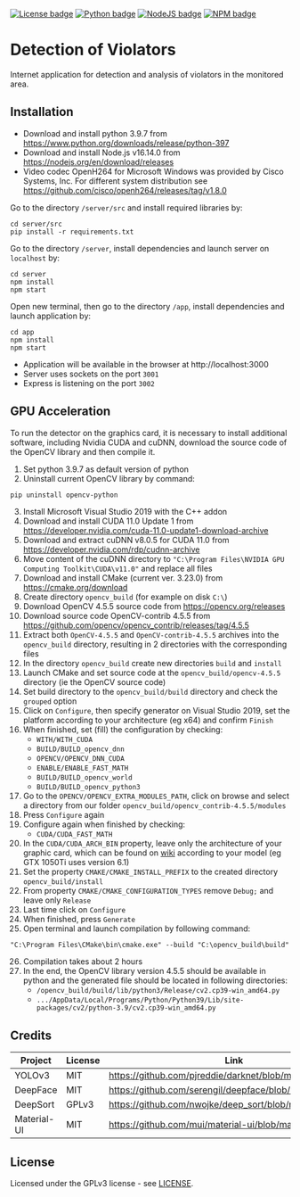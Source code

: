 [![License badge](https://img.shields.io/badge/License-GPLv3-yellow.svg)](https://github.com/Izuwei/Detection-of-violators/blob/master/LICENSE)
[![Python badge](https://img.shields.io/badge/Python-3.9.7-blue.svg)](https://www.python.org/downloads/release/python-397)
[![NodeJS badge](https://img.shields.io/badge/Node-v16.14.0-026e00.svg)](https://nodejs.org/en/download/releases)
[![NPM badge](https://img.shields.io/badge/npm-8.1.0-cc3534.svg)](https://www.npmjs.com/package/npm/v/8.1.0)

# Detection of Violators

Internet application for detection and analysis of violators in the monitored area.

## Installation

- Download and install python 3.9.7 from https://www.python.org/downloads/release/python-397
- Download and install Node.js v16.14.0 from https://nodejs.org/en/download/releases
- Video codec OpenH264 for Microsoft Windows was provided by Cisco Systems, Inc. For different system distribution see https://github.com/cisco/openh264/releases/tag/v1.8.0

Go to the directory `/server/src` and install required libraries by:

```
cd server/src
pip install -r requirements.txt
```

Go to the directory `/server`, install dependencies and launch server on `localhost` by:

```
cd server
npm install
npm start
```

Open new terminal, then go to the directory `/app`, install dependencies and launch application by:

```
cd app
npm install
npm start
```

- Application will be available in the browser at http://localhost:3000
- Server uses sockets on the port `3001`
- Express is listening on the port `3002`

## GPU Acceleration

To run the detector on the graphics card, it is necessary to install additional software, including Nvidia CUDA and cuDNN, download the source code of the OpenCV library and then compile it.

1. Set python 3.9.7 as default version of python
2. Uninstall current OpenCV library by command:

```
pip uninstall opencv-python
```

3. Install Microsoft Visual Studio 2019 with the C++ addon
4. Download and install CUDA 11.0 Update 1 from https://developer.nvidia.com/cuda-11.0-update1-download-archive
5. Download and extract cuDNN v8.0.5 for CUDA 11.0 from https://developer.nvidia.com/rdp/cudnn-archive
6. Move content of the cuDNN directory to `"C:\Program Files\NVIDIA GPU Computing Toolkit\CUDA\v11.0"` and replace all files
7. Download and install CMake (current ver. 3.23.0) from https://cmake.org/download
8. Create directory `opencv_build` (for example on disk `C:\`)
9. Download OpenCV 4.5.5 source code from https://opencv.org/releases
10. Download source code OpenCV-contrib 4.5.5 from https://github.com/opencv/opencv_contrib/releases/tag/4.5.5
11. Extract both `OpenCV-4.5.5` and `OpenCV-contrib-4.5.5` archives into the `opencv_build` directory, resulting in 2 directories with the corresponding files
12. In the directory `opencv_build` create new directories `build` and `install`
13. Launch CMake and set source code at the `opencv_build/opencv-4.5.5` directory (ie the OpenCV source code)
14. Set build directory to the `opencv_build/build` directory and check the `grouped` option
15. Click on `Configure`, then specify generator on Visual Studio 2019, set the platform according to your architecture (eg x64) and confirm `Finish`
16. When finished, set (fill) the configuration by checking:
    - `WITH/WITH_CUDA`
    - `BUILD/BUILD_opencv_dnn`
    - `OPENCV/OPENCV_DNN_CUDA`
    - `ENABLE/ENABLE_FAST_MATH`
    - `BUILD/BUILD_opencv_world`
    - `BUILD/BUILD_opencv_python3`
17. Go to the `OPENCV/OPENCV_EXTRA_MODULES_PATH`, click on browse and select a directory from our folder `opencv_build/opencv_contrib-4.5.5/modules`
18. Press `Configure` again
19. Configure again when finished by checking:
    - `CUDA/CUDA_FAST_MATH`
20. In the `CUDA/CUDA_ARCH_BIN` property, leave only the architecture of your graphic card, which can be found on [wiki](https://en.wikipedia.org/wiki/CUDA) according to your model (eg GTX 1050Ti uses version 6.1)
21. Set the property `CMAKE/CMAKE_INSTALL_PREFIX` to the created directory `opencv_build/install`
22. From property `CMAKE/CMAKE_CONFIGURATION_TYPES` remove `Debug;` and leave only `Release`
23. Last time click on `Configure`
24. When finished, press `Generate`
25. Open terminal and launch compilation by following command:

```ps
"C:\Program Files\CMake\bin\cmake.exe" --build "C:\opencv_build\build" --target INSTALL --config Release
```

26. Compilation takes about 2 hours
27. In the end, the OpenCV library version 4.5.5 should be available in python and the generated file should be located in following directories:
    - `/opencv_build/build/lib/python3/Release/cv2.cp39-win_amd64.py`
    - `.../AppData/Local/Programs/Python/Python39/Lib/site-packages/cv2/python-3.9/cv2.cp39-win_amd64.py`

## Credits

| Project     | License | Link                                                     |
| ----------- | ------- | -------------------------------------------------------- |
| YOLOv3      | MIT     | https://github.com/pjreddie/darknet/blob/master/LICENSE  |
| DeepFace    | MIT     | https://github.com/serengil/deepface/blob/master/LICENSE |
| DeepSort    | GPLv3   | https://github.com/nwojke/deep_sort/blob/master/LICENSE  |
| Material-UI | MIT     | https://github.com/mui/material-ui/blob/master/LICENSE   |

## License

Licensed under the GPLv3 license - see [LICENSE](https://github.com/Izuwei/Detection-of-violators/blob/master/LICENSE "License").

